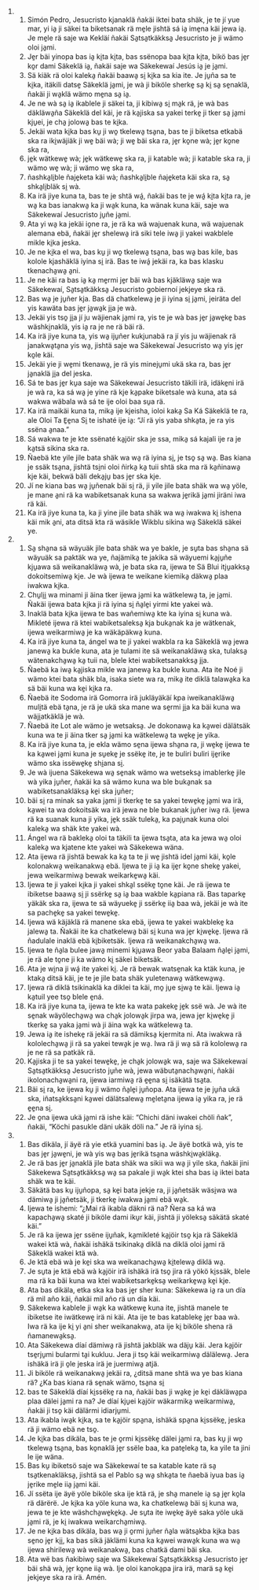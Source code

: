 <ol>
  <li>
    <ol>
      <li>Simón Pedro, Jesucristo kjanaklä ñakäi iktei bata shäk, je te jí yue mar, yi ia̱ ji säkei ta biketsanak rä me̱le jishtä sá ia̱ ime̱na käi jewa ia̱. Je me̱le rä saje wa Kekläí ñakäi Sa̱tsa̱tkäkksa̱ Jesucristo je ji wämo oloi ja̱mi.</li>
      <li>Je̱r bäi yinopa bas ia̱ ki̱ta ki̱ta, bas ssënopa baa ki̱ta ki̱ta, bikö bas je̱r ko̱r dami Säkeklä ia̱, ñakäi saje wa Säkekewaí Jesús ia̱ je ja̱mi.</li>
      <li>Sä kiäk rä oloi kaleka̱ ñakäi baawa̱ si̱ ki̱ka sa kia ite. Je ju̱ña sa te ki̱ka, itäkili datse̱ Säkeklä ja̱mi, je wà ji biköle sherke̱ sa̱ ki̱ sa̱ se̱naklä, ñakäi ji wa̱klä wämo me̱na sa̱ ia̱.</li>
      <li>Je ne wà sa̱ ia̱ ikablele ji säkei ta, ji kibiwa̱ si̱ ma̱k rä, je wà bas däkläwa̱ña Säkeklä del käi, je rä ka̱jiska sa yakei terke̱ ji tker sa̱ ja̱mi kju̱ei, je cha̱ jolowa̱ bas te ki̱ka.</li>
      <li>Jekäi wata ki̱ka bas ku̱ ji wo̱ tkelewa̱ tsa̱na, bas te ji biketsa etkabä ska ra iki̱wäjiäk ji we̱ bäi wà; ji we̱ bäi ska ra, je̱r ko̱ne wà; je̱r ko̱ne ska ra,</li>
      <li>je̱k wätkewe̱ wà; je̱k wätkewe̱ ska ra, ji katable wà; ji katable ska ra, ji wämo we̱ wà; ji wämo we̱ ska ra,</li>
      <li>ñashka̱li̱ble ñaje̱keta käi wà; ñashka̱li̱ble ñaje̱keta käi ska ra, sa̱ shka̱li̱bläk si̱ wà.</li>
      <li>Ka irä jiye kuna ta, bas te je shtä wá̱, ñakäi bas te je wá̱ ki̱ta ki̱ta ra, je wa̱ ka bas ianakwa̱ ka ji wa̱k kuna, ka wänak kuna käi, saje wa Säkekewaí Jesucristo ju̱ñe ja̱mi.</li>
      <li>Ata yi wa̱ ka jekäi io̱ne ra, je rä ka wä wajuenak kuna, wä wajuenak alemana ebä, ñakäi je̱r shelewa̱ irä siki tele iwa̱ ji yakei wakblele mikle ki̱ka jeska.</li>
      <li>Je ne ki̱ka el wa, bas ku̱ ji wo̱ tkelewa̱ tsa̱na, bas wa̱ bas kile, bas kolole kjashäklä iyina si̱ irä. Bas te iwá̱ jekäi ra, ka bas klasku tkenacha̱wa̱ a̱ni.</li>
      <li>Je ne käi ra bas ia̱ ka̱ me̱rmi je̱r bäi wà bas kjäkläwa̱ saje wa Säkekewaí, Sa̱tsa̱tkäkksa̱ Jesucristo gobiernoí jekjeye ska rä.</li>
      <li>Bas wa̱ je ju̱ñer kja. Bas dä chatkelewa̱ je ji iyina si̱ ja̱mi, jeiräta del yis kawäta bas je̱r ja̱wa̱k ji̱a je wà.</li>
      <li>Jekäi yis tso̱ ji̱a jí ju wäjienak ja̱mi ra, yis te je wà bas je̱r ja̱we̱ke̱ bas wäshki̱naklä, yis ia̱ ra je ne rä bäi rä.</li>
      <li>Ka irä jiye kuna ta, yis wa̱ iju̱ñer kukjunabä ra jí yis ju wäjienak rä janakwa̱ta̱na yis wa̱, jishtä saje wa Säkekewaí Jesucristo wa̱ yis je̱r ko̱le käi.</li>
      <li>Jekäi yie ji we̱mi tkenawa̱, je rä yis mineju̱mi ukä ska ra, bas je̱r ja̱naklä ji̱a del jeska.</li>
      <li>Sá te bas je̱r ku̱a saje wa Säkekewaí Jesucristo täkili irä, idäke̱ni irä je wà ra, ka sá wa̱ je yine rä kje ka̱pake biketsale wà kuna, ata sá wakwa wäbala wà sá te ije oloi baa su̱a rä.</li>
      <li>Ka irä maikäi kuna ta, mika̱ ije kjeisha, ioloi kaka̱ Sa Ká Säkeklä te ra, ale Oloi Ta E̱e̱na Si̱ te ishaté ije ia̱: “Jí rä yis yaba shka̱ta, je ra yis ssëna a̱naa.”</li>
      <li>Sá wakwa te je kte ssënaté ka̱jöir ska je ssa, mika̱ sá kajali ije ra je ka̱tsä sikina ska ra.</li>
      <li>Ñaebä kte yile jile bata shäk wa wa̱ rä iyina si̱, je tso̱ sa̱ wa̱. Bas kiana je ssäk tsa̱na, jishtä tsi̱ni oloi ñirka̱ ka̱ tuii shtä ska ma rä ka̱ñinawa̱ kje käi, bekwä bäli deka̱ju̱ bas je̱r ska kje.</li>
      <li>Jí ne kiana bas wa̱ ju̱ñenak bäi si̱ rä, ji yile jile bata shäk wa wa̱ yöle, je mane a̱ni rä ka wabiketsanak kuna sa wakwa je̱rikä ja̱mi jiräni iwa rä käi.</li>
      <li>Ka irä jiye kuna ta, ka ji yine jile bata shäk wa wa̱ iwakwa ki̱ ishena käi mik a̱ni, ata ditsä kta rä wäsikle Wikblu sikina wa̱ Säkeklä säkei ye.</li>
    </ol>
  </li>
  <li>
    <ol>
      <li>Sa̱ sha̱na sä wäyuäk jile bata shäk wa ye bakle, je su̱ta bas sha̱na sä wäyuäk sa paktäk wa ye, ñajämika̱ te jakika sä wäyuemi ka̱ju̱ñe kju̱awa sä weikanakläwa̱ wà, je bata ska ra, ijewa te Sä Blui itju̱akksa̱ dokoitsemiwa̱ kje. Je wà ijewa te weikane kiemika̱ däkwa̱ plaa iwakwa ki̱ka.</li>
      <li>Chu̱li̱i̱ wa minami ji äina tker ijewa ja̱mi ka wätkelewa̱ ta, je ja̱mi. Ñakäi ijewa bata ki̱ka ji rä iyina si̱ ña̱le̱i yirmi kte yakei wà.</li>
      <li>Inaklä bata ki̱ka ijewa te bas wañemiwa̱ kte ka iyina si̱ kuna wà. Mikleté ijewa rä ktei wabiketsaleksa̱ kja buka̱nak ka je wätkenak, ijewa weikarmiwa̱ je ka wäkäpäkwa̱ kuna.</li>
      <li>Ka irä jiye kuna ta, ángel wa te ji yakei wakbla ra ka Säkeklä wa̱ jewa janewa̱ ka bukle kuna, ata je tulami ite sä weikanakläwa̱ ska, tulaksa̱ wätenakcha̱wa̱ ka̱ tuii na, blele ktei wabiketsanakksa̱ ji̱a.</li>
      <li>Ñaebä ka iwa̱ ka̱jiska mikle wa janewa̱ ka bukle kuna. Ata ite Noé ji wämo ktei bata shäk bla, isaka siete wa ra, mika̱ ite diklä talawa̱ka ka sä bäi kuna wa ke̱i ki̱ka ra.</li>
      <li>Ñaebä ite Sodoma irä Gomorra irä jukläyäkäí kpa iweikanakläwa̱ muli̱tä ebä ta̱na, je rä je ukä ska mane wa se̱rmi ji̱a ka bäi kuna wa wäji̱atkäklä je wà.</li>
      <li>Ñaebä ite Lot ale wämo je wetsaksa̱. Je dokonawa̱ ka ka̱wei dälätsäk kuna wa te ji äina tker sa̱ ja̱mi ka wätkelewa̱ ta we̱ke̱ je yika.</li>
      <li>Ka irä jiye kuna ta, je ekla wämo se̱na ijewa sha̱na ra, ji we̱ke̱ ijewa te ka ka̱wei ja̱mi kuna je su̱eke̱ je ssëke̱ ite, je te buliri buliri ije̱rike wämo ska issëwe̱ke̱ shi̱ana si̱.</li>
      <li>Je wà ijuena Säkekewa wa̱ se̱nak wämo wa wetseksa̱ imablerke̱ jile wà yika ju̱ñer, ñakäi ka sä wämo kuna wa ble buka̱nak sa wabiketsanakläksa̱ ke̱i ska ju̱ñer;</li>
      <li>bäi si̱ ra minak sa yaka ja̱mi ji tkerke̱ te sa yakei tewe̱ke̱ ja̱mi wa irä, ka̱wei ta wa dokoitsäk wa irä jewa ne ble bukanak ju̱ñer iwa̱ rä. Ijewa rä ka suanak kuna ji yika, je̱k ssäk tuleka̱, ka paju̱nak kuna oloi kaleka̱ wa shäk kte yakei wà.</li>
      <li>Ángel wa rä bakleka̱ oloi ta täkili ta ijewa tsa̱ta, ata ka jewa wa̱ oloi kaleka̱ wa kjatene kte yakei wà Säkekewa wäna.</li>
      <li>Ata ijewa rä jishtä bewak ka ka̱ ta te ji we̱ jishtä idel ja̱mi käi, ko̱le kolonakwa̱ weikanakwa̱ ebä. Ijewa te ji ia̱ ka ije̱r ko̱ne sheke̱ yakei, jewa weikarmiwa̱ bewak weikarke̱wa̱ käi.</li>
      <li>Ijewa te ji yakei ki̱ka ji yakei shka̱l ssëke̱ to̱ne käi. Je rä ijewa te ibiketse baawa̱ si̱ ji ssërke̱ sa̱ ia̱ baa wakble ka̱piana rä. Bas taparke̱ yäkäk ska ra, ijewa te sä wäyueke̱ ji ssërke̱ iia̱ baa wà, jekäi je wà ite sa pache̱ke̱ sa yakei tewe̱ke̱.</li>
      <li>Ijewa wä käjäklä rä manene ska ebä, ijewa te yakei wakbleke̱ ka jalewa̱ ta. Ñakäi ite ka chatkelewa̱ bäi si̱ kuna wa je̱r ki̱we̱ke̱. Ijewa rä ñadulale inaklä ebä ki̱biketsäk. Ijewa rä weikanakcha̱wa̱ wa.</li>
      <li>Ijewa te ña̱la bulee jawa̱ minemi kju̱awa Beor yaba Balaam ña̱le̱i ja̱mi, je rä ale to̱ne ji ka wämo ki̱ säkei biketsäk.</li>
      <li>Ata je wi̱na ji wá̱ ite yakei ki̱. Je rä bewak watse̱nak ka ktäk kuna, je ktaka̱ ditsä käi, je te je jile bata shäk yuletenawa̱ wätkewa̱wa̱.</li>
      <li>Ijewa rä diklä tsikinaklä ka diklei ta käi, mo̱ ju̱e si̱wa̱ te käi. Ijewa ia̱ ka̱tuil yee tso̱ blele e̱ná.</li>
      <li>Ka irä jiye kuna ta, ijewa te kte ka wata pakeke̱ je̱k ssë wà. Je wà ite se̱nak wäyölecha̱wa̱ wa cha̱k jolowa̱k jirpa wa, jewa je̱r ki̱we̱ke̱ ji tkerke̱ sa yaka ja̱mi wà ji äina wa̱k ka wätkelewa̱ ta.</li>
      <li>Jewa ia̱ ite isheke̱ rä jekäi ra sä dämiksa̱ kjermita ni. Ata iwakwa rä kololecha̱wa̱ ji rä sa yakei tewa̱k je wa̱. Iwa rä ji wa̱ sä rä kololewa̱ ra je ne rä sa patkäk rä.</li>
      <li>Ka̱jiska ji te sa yakei tewe̱ke̱, je cha̱k jolowa̱k wa, saje wa Säkekewaí Sa̱tsa̱tkäkksa̱ Jesucristo ju̱ñe wà, jewa wäbuta̱nacha̱wa̱ni, ñakäi ikolonacha̱wa̱ni ra, ijewa iarmiwa̱ rä e̱e̱na si̱ isäkätä tsa̱ta.</li>
      <li>Bäi si̱ ra, ke ijewa ku̱ ji wämo ña̱le̱i ju̱ñopa. Ata ijewa te je ju̱ña ukä ska, iñatsa̱kksa̱ni ka̱wei dälätsalewa̱ me̱leta̱na ijewa ia̱ yika ra, je rä e̱e̱na si̱.</li>
      <li>Je o̱na ijewa ukä ja̱mi rä ishe käi: “Chichi däni iwakei chöli ñak”, ñakäi, “Köchi pasukle däni ukäk döli na.” Je rä iyina si̱.</li>
    </ol>
  </li>
  <li>
    <ol>
      <li>Bas dikäla, jí äyë rä yie etkä yuamini bas ia̱. Je äyë botkä wà, yis te bas je̱r ja̱we̱ni, je wà yis wa̱ bas je̱rikä tsa̱na wäshki̱wa̱kläka̱.</li>
      <li>Je rä bas je̱r ja̱naklä jile bata shäk wa sikii wa wa̱ ji yile ska, ñakäi jini Säkekewa Sa̱tsa̱tkäkksa̱ wa̱ sa pakale ji wa̱k ktei sha bas ia̱ iktei bata shäk wa te käi.</li>
      <li>Säkätä bas ku̱ iju̱ñopa, sa̱ ke̱i bata jekje ra, ji ja̱ñetsäk wäsi̱wa wa dämiwa̱ ji ja̱ñetsäk, ji tkerke̱ iwakwa ja̱mi ebä wa̱k.</li>
      <li>Ijewa te ishemi: “¿Mai rä ikabla däkni rä na? Ñera sa ká wa kapacha̱wa̱ skaté ji biköle dami iku̱r käi, jishtä ji yöleksa̱ säkätä skaté käi.”</li>
      <li>Je rä ka ijewa je̱r ssëne iju̱ñak, ka̱mikleté ka̱jöir tso̱ kja rä Säkeklä wakei ktä wà, ñakäi ishäkä tsikinaka̱ diklä na diklä oloi ja̱mi rä Säkeklä wakei ktä wà.</li>
      <li>Je ktä ebä wà je ke̱i ska wa weikanacha̱wa̱ ki̱telewa̱ diklä wa̱.</li>
      <li>Je su̱ta je ktä ebä wà ka̱jöir irä ishäkä irä tso̱ jira rä yökö ki̱ssäk, blele ma rä ka bäi kuna wa ktei wabiketsarke̱ksa̱ weikarke̱wa̱ ke̱i kje.</li>
      <li>Ata bas dikäla, etka ska ka bas je̱r sher kuna: Säkekewa ia̱ ra un día rä mil año käi, ñakäi mil año rä un día käi.</li>
      <li>Säkekewa kablele ji wa̱k ka wätkewe̱ kuna ite, jishtä manele te ibiketse ite iwätkewe̱ irä ni käi. Ata ije te bas katableke̱ je̱r baa wà. Iwa rä ka ije ki̱ yi a̱ni sher weikanakwa̱, ata ije ki̱ biköle shena rä ñamanewa̱ksa̱.</li>
      <li>Ata Säkekewa díaí dämiwa̱ rä jishtä jakbläk wa däju̱ käi. Jera ka̱jöir tse̱rju̱mi bularmi ta̱i kukluu. Jera ji tso̱ käi weikarmiwa̱ dälälewa̱. Jera ishäkä irä ji o̱le jeska irä je juermiwa̱ atjä.</li>
      <li>Ji biköle rä weikanakwa̱ jekäi ra, ¿ditsä mane shtä wa ye bas kiana rä? ¿Ka bas kiana rä se̱nak wämo, tsa̱na si̱</li>
      <li>bas te Säkeklä díaí ki̱ssëke̱ ra na, ñakäi bas ji wa̱ke̱ je ke̱i däkläwa̱pa plaa dälei ja̱mi ra na? Je díaí kju̱ei ka̱jöir wäkarmika̱ weikarmiwa̱, ñakäi ji tso̱ käi dälärmi idiarju̱mi.</li>
      <li>Ata ikabla iwa̱k ki̱ka, sa te ka̱jöir spa̱na, ishäkä spa̱na ki̱ssëke̱, jeska rä ji wämo ebä ne tso̱.</li>
      <li>Je ki̱ka bas dikäla, bas te je o̱rmi ki̱ssëke̱ dälei ja̱mi ra, bas ku̱ ji wo̱ tkelewa̱ tsa̱na, bas ko̱naklä je̱r ssële baa, ka pate̱leka̱ ta, ka yile ta jini le ije wäna.</li>
      <li>Bas ku̱ ibiketsö saje wa Säkekewaí te sa katable kate rä sa̱ tsa̱tkenakläksa̱, jishtä sa el Pablo sa̱ wa̱ shka̱ta te ñaebä iyua bas ia̱ je̱rike me̱le iia̱ ja̱mi käi.</li>
      <li>Jí ssëta ije äyë yöle biköle ska ije ktä rä, je sha̱ manele ia̱ sa̱ je̱r ko̱la rä därërë. Je ki̱ka ka yöle kuna wa, ka chatkelewa̱ bäi si̱ kuna wa, jewa te je kte wäshcha̱we̱ke̱ka̱. Je su̱ta ite iwe̱ke̱ äyë saka yöle ukä ja̱mi rä, je ki̱ iwakwa weikarcha̱miwa̱.</li>
      <li>Je ne ki̱ka bas dikäla, bas wa̱ ji o̱rmi ju̱ñer ña̱la wätsa̱kba ki̱ka bas se̱no je̱r ki̱i̱, ka bas sikä jäklämi kuna ka ka̱wei wawa̱k kuna wa wa̱ ijewa shirilewa̱ wà weikanakwa̱, bas chatkä dami bäi ska.</li>
      <li>Ata wë bas ñakibiwo̱ saje wa Säkekewaí Sa̱tsa̱tkäkksa̱ Jesucristo je̱r bäi shä wà, je̱r ko̱ne iia̱ wà. Ije oloi kanoka̱pa jira irä, marä sa̱ ke̱i jekjeye ska ra irä. Amén.</li>
    </ol>
  </li>
</ol>